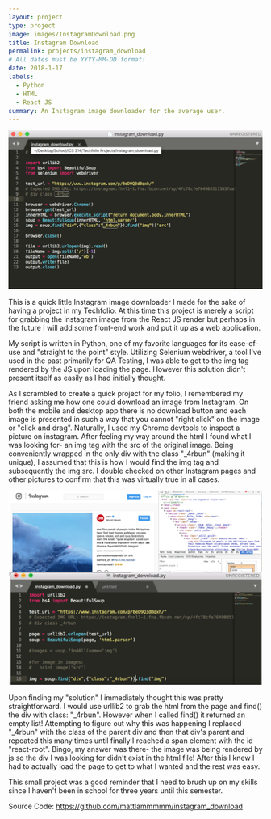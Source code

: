 ```yaml
---
layout: project
type: project
image: images/InstagramDownload.png
title: Instagram Download
permalink: projects/instagram_download
# All dates must be YYYY-MM-DD format!
date: 2018-1-17
labels:
  - Python
  - HTML
  - React JS
summary: An Instagram image downloader for the average user.
---
```


<img class="ui medium right floated rounded image" src="../images/InstagramDownload1.png">

This is a quick little Instagram image downloader I made for the sake of having a project in my Techfolio. At this time this project is merely a script for grabbing the instagram image from the React JS render but perhaps in the future I will add some front-end work and put it up as a web application.

My script is written in Python, one of my favorite languages for its ease-of-use and "straight to the point" style. Utilizing Selenium webdriver, a tool I've used in the past primarily for QA Testing, I was able to get to the img tag rendered by the JS upon loading the page. However this solution didn't present itself as easily as I had initially thought.

As I scrambled to create a quick project for my folio, I remembered my friend asking me how one could download an image from Instagram. On both the mobile and desktop app there is no download button and each image is presented in such a way that you cannot "right click" on the image or "click and drag". Naturally, I used my Chrome devtools to inspect a picture on instagram. After feeling my way around the html I found what I was looking for- an img tag with the src of the original image. Being conveniently wrapped in the only div with the class "_4rbun" (making it unique), I assumed that this is how I would find the img tag and subsequently the img src. I double checked on other Instagram pages and other pictures to confirm that this was virtually true in all cases.

<img class="ui medium left floated rounded image" src="../images/InstagramDownload2.png">

Upon finding my "solution" I immediately thought this was pretty straightforward. I would use urllib2 to grab the html from the page and find() the div with class: "_4rbun". However when I called find() it returned an empty list! Attempting to figure out why this was happening I replaced "_4rbun" with the class of the parent div and then that div's parent and repeated this many times until finally I reached a span element with the id "react-root". Bingo, my answer was there- the image was being rendered by js so the div I was looking for didn't exist in the html file! After this I knew I had to actually load the page to get to what I wanted and the rest was easy.
  
This small project was a good reminder that I need to brush up on my skills since I haven't been in school for three years until this semester.

Source Code: <a href="https://github.com/mattlammmmm/instagram_download">https://github.com/mattlammmmm/instagram_download</a>
